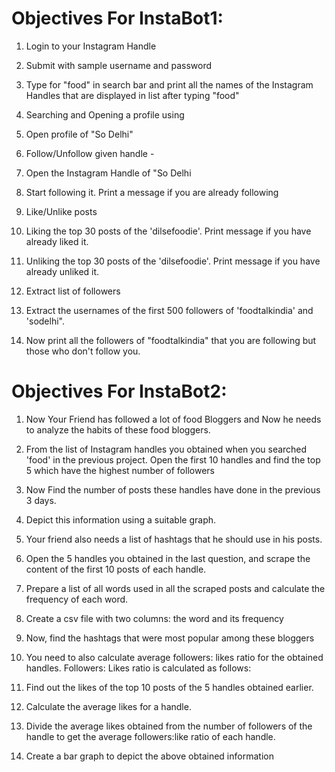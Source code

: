 # Objectives For InstaBot1:
1. Login to your Instagram Handle

  1. Submit with sample username and password
     
2. Type for "food" in search bar and print all the names of the Instagram Handles that are displayed in list after typing "food"



3. Searching and Opening a profile using

  1. Open profile of "So Delhi"

4. Follow/Unfollow given handle -

  1. Open the Instagram Handle of "So Delhi
  
  2. Start following it. Print a message if you are already following

5. Like/Unlike posts

  1. Liking the top 30 posts of the 'dilsefoodie'. Print message if you have already liked it.
  
  2. Unliking the top 30 posts of the 'dilsefoodie'. Print message if you have already unliked it.

6. Extract list of followers

  1. Extract the usernames of the first 500 followers of 'foodtalkindia' and 'sodelhi".
  
  2. Now print all the followers of "foodtalkindia" that you are following but those who don't follow you.





# Objectives For InstaBot2:
1. Now Your Friend has followed a lot of food Bloggers and Now he needs to analyze the habits of these food bloggers.
  1. From the list of Instagram handles you obtained when you searched 'food' in the previous project. Open the first 10 handles and find the top 5 which have the highest number of followers
  
  2. Now Find the number of posts these handles have done in the previous 3 days.
  
  3. Depict this information using a suitable graph.

2. Your friend also needs a list of hashtags that he should use in his posts.

  1. Open the 5 handles you obtained in the last question, and scrape the content of the first 10 posts of each handle.
  
  2. Prepare a list of all words used in all the scraped posts and calculate the frequency of each word.
  
  3. Create a csv file with two columns: the word and its frequency

  4. Now, find the hashtags that were most popular among these bloggers
     
3. You need to also calculate average followers: likes ratio for the obtained handles. Followers: Likes ratio is calculated as follows:

  1. Find out the likes of the top 10 posts of the 5 handles obtained earlier.
  
  2. Calculate the average likes for a handle.
  
  3. Divide the average likes obtained from the number of followers of the handle to get the average followers:like ratio of each handle.

4. Create a bar graph to depict the above obtained information
